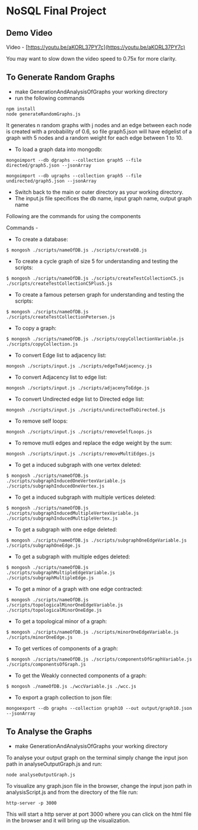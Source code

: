 # NoSQL Final Project

## Demo Video
Video - [https://youtu.be/aKORL37PY7c](https://youtu.be/aKORL37PY7c)

You may want to slow down the video speed to 0.75x for more clarity.

## To Generate Random Graphs
- make GenerationAndAnalysisOfGraphs your working directory
- run the following commands
```
npm install
node generateRandomGraphs.js
```
It generates n random graphs with j nodes and an edge between each node is created with a probability of 0.6, so file graph5.json will have edgelist of a graph with 5 nodes and a random weight for each edge between 1 to 10.

- To load a graph data into mongodb:
```
mongoimport --db dgraphs --collection graph5 --file directed/graph5.json --jsonArray

mongoimport --db ugraphs --collection graph5 --file undirected/graph5.json --jsonArray
```

- Switch back to the main or outer directory as your working directory.
- The input.js file specifices the db name, input graph name, output graph name

Following are the commands for using the components

Commands - 

- To create a database:
```
$ mongosh ./scripts/nameOfDB.js ./scripts/createDB.js
```
- To create a cycle graph of size 5 for understanding and testing the scripts:
```
$ mongosh ./scripts/nameOfDB.js ./scripts/createTestCollectionC5.js ./scripts/createTestCollectionC5Plus5.js
```
- To create a famous petersen graph for understanding and testing the scripts:
```
$ mongosh ./scripts/nameOfDB.js ./scripts/createTestCollectionPetersen.js
```
- To copy a graph:
```
$ mongosh ./scripts/nameOfDB.js ./scripts/copyCollectionVariable.js ./scripts/copyCollection.js
```
- To convert Edge list to adjacency list:
```
mongosh ./scripts/input.js ./scripts/edgeToAdjacency.js
```
- To convert Adjacency list to edge list:
```
mongosh ./scripts/input.js ./scripts/adjacenyToEdge.js
```
- To convert Undirected edge list to Directed edge list:
```
mongosh ./scripts/input.js ./scripts/undirectedToDirected.js
```
- To remove self loops:
```
mongosh ./scripts/input.js ./scripts/removeSelfLoops.js
```
- To remove mutli edges and replace the edge weight by the sum:
```
mongosh ./scripts/input.js ./scripts/removeMultiEdges.js
```
- To get a induced subgraph with one vertex deleted:
```
$ mongosh ./scripts/nameOfDB.js ./scripts/subgraphInducedOneVertexVariable.js ./scripts/subgraphInducedOneVertex.js
```
- To get a induced subgraph with multiple vertices deleted:
```
$ mongosh ./scripts/nameOfDB.js ./scripts/subgraphInducedMultipleVertexVariable.js ./scripts/subgraphInducedMultipleVertex.js
```
- To get a subgraph with one edge deleted:
```
$ mongosh ./scripts/nameOfDB.js ./scripts/subgraphOneEdgeVariable.js ./scripts/subgraphOneEdge.js
```
- To get a subgraph with multiple edges deleted:
```
$ mongosh ./scripts/nameOfDB.js ./scripts/subgraphMultipleEdgeVariable.js ./scripts/subgraphMultipleEdge.js
```
- To get a minor of a graph with one edge contracted:
```
$ mongosh ./scripts/nameOfDB.js ./scripts/topologicalMinorOneEdgeVariable.js ./scripts/topologicalMinorOneEdge.js
```
- To get a topological minor of a graph:
```
$ mongosh ./scripts/nameOfDB.js ./scripts/minorOneEdgeVariable.js ./scripts/minorOneEdge.js
```
- To get vertices of components of a graph:
```
$ mongosh ./scripts/nameOfDB.js ./scripts/componentsOfGraphVariable.js ./scripts/componentsOfGraph.js
```
- To get the Weakly connected components of a graph:
```
$ mongosh ./nameOfDB.js ./wccVariable.js ./wcc.js
```
- To export a graph collection to json file:

```
mongoexport --db graphs --collection graph10 --out output/graph10.json --jsonArray
```

## To Analyse the Graphs
- make GenerationAndAnalysisOfGraphs your working directory

To analyse your output graph on the terminal simply change the input json path in analyseOutputGraph.js and run:
```
node analyseOutputGraph.js
```

To visualize any graph.json file in the browser, change  the input json path in analysisScript.js and from the directory of the file run:
```
http-server -p 3000
```
This will start a http server at port 3000 where you can click on the html file in the browser and it will bring up the visualization.

